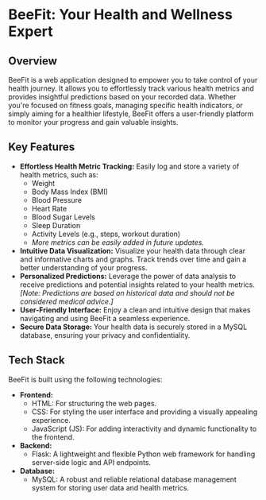 # BeeFit: Your Health and Wellness Expert

## Overview

BeeFit is a web application designed to empower you to take control of your health journey. It allows you to effortlessly track various health metrics and provides insightful predictions based on your recorded data. Whether you're focused on fitness goals, managing specific health indicators, or simply aiming for a healthier lifestyle, BeeFit offers a user-friendly platform to monitor your progress and gain valuable insights.

## Key Features

* **Effortless Health Metric Tracking:** Easily log and store a variety of health metrics, such as:
    * Weight
    * Body Mass Index (BMI)
    * Blood Pressure
    * Heart Rate
    * Blood Sugar Levels
    * Sleep Duration
    * Activity Levels (e.g., steps, workout duration)
    * *More metrics can be easily added in future updates.*
* **Intuitive Data Visualization:** Visualize your health data through clear and informative charts and graphs. Track trends over time and gain a better understanding of your progress.
* **Personalized Predictions:** Leverage the power of data analysis to receive predictions and potential insights related to your health metrics. *[Note: Predictions are based on historical data and should not be considered medical advice.]*
* **User-Friendly Interface:** Enjoy a clean and intuitive design that makes navigating and using BeeFit a seamless experience.
* **Secure Data Storage:** Your health data is securely stored in a MySQL database, ensuring your privacy and confidentiality.

## Tech Stack

BeeFit is built using the following technologies:

* **Frontend:**
    * HTML: For structuring the web pages.
    * CSS: For styling the user interface and providing a visually appealing experience.
    * JavaScript (JS): For adding interactivity and dynamic functionality to the frontend.
* **Backend:**
    * Flask: A lightweight and flexible Python web framework for handling server-side logic and API endpoints.
* **Database:**
    * MySQL: A robust and reliable relational database management system for storing user data and health metrics.



